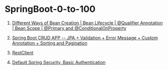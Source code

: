 # SpringBoot-0-to-100

1. [Different Ways of Bean Creation | Bean Lifecycle | @Qualifier Annotation | Bean Scope | @Primary and @ConditionalOnProperty](https://github.com/daadestroyer/SpringBoot-0-to-100/tree/main/introduction_01)

2. [Spring Boot CRUD APP -- JPA + Validation + Error Message + Custom Annotation + Sorting and Pagination](https://github.com/daadestroyer/SpringBoot-0-to-100/tree/main/Springboot-CRUD_02)

3. [RestClient](https://github.com/daadestroyer/SpringBoot-0-to-100/tree/main/restclient_03)

4. [Default Spring Security, Basic Authentication](https://github.com/daadestroyer/SpringBoot-0-to-100/tree/main/SpringSecurity-BasicAuth_04)